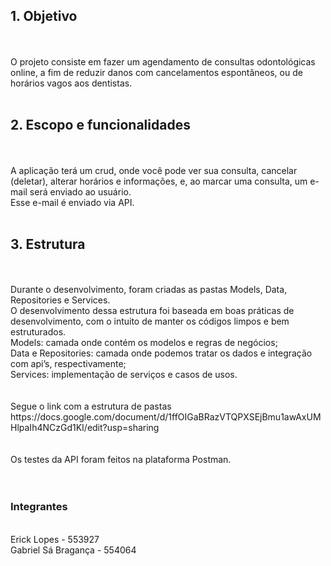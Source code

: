 <h2>1. Objetivo</h2>
<br>
<br>
O projeto consiste em fazer um agendamento de consultas odontológicas online, a fim de reduzir danos com cancelamentos espontâneos, ou de horários vagos aos dentistas.
<br>
<br>
<h2>2. Escopo e funcionalidades</h2>
<br>
<br>
A aplicação terá um crud, onde você pode ver sua consulta, cancelar (deletar), alterar horários e informações, e, ao marcar uma consulta, um e-mail será enviado ao usuário.
<br>
Esse e-mail é enviado via API.
<br>
<br>
<h2>3. Estrutura</h2>
<br>
<br>
Durante o desenvolvimento, foram criadas as pastas Models, Data, Repositories e Services.
<br>
O desenvolvimento dessa estrutura foi baseada em boas práticas de desenvolvimento, com o intuito de manter os códigos limpos e bem estruturados.
<br>
Models: camada onde contém os modelos e regras de negócios;
<br>
Data e Repositories: camada onde podemos tratar os dados e integração com api’s, respectivamente;
<br>
Services: implementação de serviços e casos de usos.
<br>
<br>
<br>
Segue o link com a estrutura de pastas
<br>
https://docs.google.com/document/d/1ffOIGaBRazVTQPXSEjBmu1awAxUMHlpaIh4NCzGd1KI/edit?usp=sharing
<br>
<br>
<br>
Os testes da API foram feitos na plataforma Postman.
<br>
<br>
<br>
<h3>Integrantes</h3>
<br>
Erick Lopes - 553927
<br>
Gabriel Sá Bragança - 554064
